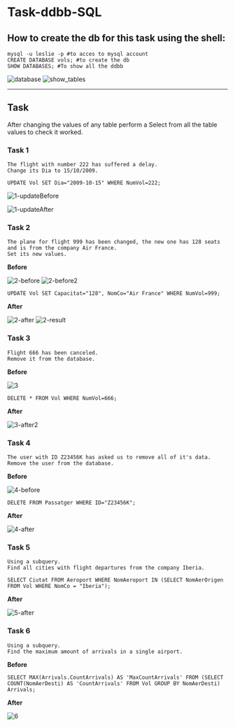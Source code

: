 # Task-ddbb-SQL

## How to create the db for this task using the shell:

```shell
mysql -u leslie -p #to acces to mysql account
CREATE DATABASE vols; #to create the db
SHOW DATABASES; #To show all the ddbb
```

![database](https://user-images.githubusercontent.com/91556932/167886717-054e72c9-311a-4fe4-9dbf-bef3e4cb821c.png)
![show_tables](https://user-images.githubusercontent.com/91556932/168091163-17d5652f-c64a-4e60-a352-ccb0ec35affc.png)

---

## Task

After changing the values of any table perform a Select from all the table values to check it worked.

### Task 1 

    The flight with number 222 has suffered a delay.
    Change its Dia to 15/10/2009.
    
```mysql
UPDATE Vol SET Dia="2009-10-15" WHERE NumVol=222;
```
    
![1-updateBefore](https://user-images.githubusercontent.com/91556932/168100964-abe3b4dd-9ddc-41cd-83b5-bd246ab9a0d8.png)

![1-updateAfter](https://user-images.githubusercontent.com/91556932/168100990-7c194f27-73af-44e5-8073-c5997cb2f04c.png)

### Task 2

    The plane for flight 999 has been changed, the new one has 128 seats and is from the company Air France.
    Set its new values.
    
**Before**

![2-before](https://user-images.githubusercontent.com/91556932/168103163-24f399c4-ad6a-4ec6-ab39-e6bcbd8b807c.png)
![2-before2](https://user-images.githubusercontent.com/91556932/168103173-2a278dab-cb28-443e-8549-504f472d740e.png)

```mysql
UPDATE Vol SET Capacitat="128", NomCo="Air France" WHERE NumVol=999;
```

**After**

![2-after](https://user-images.githubusercontent.com/91556932/168106982-bf385337-e0cc-493a-866c-0c91f31d1d32.png)
![2-result](https://user-images.githubusercontent.com/91556932/168106995-f5918c93-13b0-4a32-85af-5dd975b2ff0c.png)



### Task 3

    Flight 666 has been canceled.
    Remove it from the database.

**Before**

![3](https://user-images.githubusercontent.com/91556932/168107547-d9c1fea5-5c4b-406c-abdd-8e79f4dcf927.png)

```mysql
DELETE * FROM Vol WHERE NumVol=666;

```

**After**

![3-after2](https://user-images.githubusercontent.com/91556932/168108299-73cf8f02-c990-430e-9518-20d9d75faa1f.png)


### Task 4

    The user with ID Z23456K has asked us to remove all of it's data.
    Remove the user from the database.
    
**Before**

![4-before](https://user-images.githubusercontent.com/91556932/168112216-dd5928fc-d8b5-4d7d-ac6c-342df844cfea.png)

```mysql
DELETE FROM Passatger WHERE ID="Z23456K";
```

**After**

![4-after](https://user-images.githubusercontent.com/91556932/168111552-d2f3fc91-55d7-448c-82c1-36ed36c2a233.png)



### Task 5

    Using a subquery.
    Find all cities with flight departures from the company Iberia.


```mysql
SELECT Ciutat FROM Aeroport WHERE NomAeroport IN (SELECT NomAerOrigen FROM Vol WHERE NomCo = "Iberia");
```

**After**


![5-after](https://user-images.githubusercontent.com/91556932/168114720-c427c316-a202-44d3-b18e-14219811b256.png)


### Task 6

    Using a subquery.
    Find the maximum amount of arrivals in a single airport.
    
**Before**

```mysql
SELECT MAX(Arrivals.CountArrivals) AS 'MaxCountArrivals' FROM (SELECT COUNT(NomAerDesti) AS 'CountArrivals' FROM Vol GROUP BY NomAerDesti) Arrivals;
```

**After**

![6](https://user-images.githubusercontent.com/91556932/168115045-b5d3b12c-7e91-484f-a6bb-ced71a475119.png)

